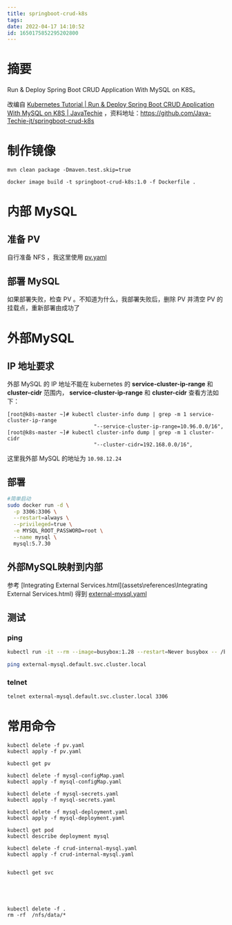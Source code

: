 ```yaml
---
title: springboot-crud-k8s
tags: 
date: 2022-04-17 14:10:52
id: 1650175852295202800
---
```

# 摘要

Run & Deploy Spring Boot CRUD Application With MySQL on K8S。

改编自 [Kubernetes Tutorial | Run & Deploy Spring Boot CRUD Application With MySQL on K8S | JavaTechie](https://www.youtube.com/watch?v=pIPji3_rYPY) ，资料地址：https://github.com/Java-Techie-jt/springboot-crud-k8s 

# 制作镜像

```
mvn clean package -Dmaven.test.skip=true 
```

```
docker image build -t springboot-crud-k8s:1.0 -f Dockerfile .
```

# 内部 MySQL

## 准备 PV

自行准备 NFS ，我这里使用 [pv.yaml](internal-mysql\pv.yaml) 

## 部署 MySQL

如果部署失败，检查 PV 。不知道为什么，我部署失败后，删除 PV 并清空 PV 的挂载点，重新部署由成功了

# 外部MySQL

## IP 地址要求

外部 MySQL 的 IP 地址不能在 kubernetes 的 **service-cluster-ip-range** 和 **cluster-cidr** 范围内， **service-cluster-ip-range** 和 **cluster-cidr** 查看方法如下：

```
[root@k8s-master ~]# kubectl cluster-info dump | grep -m 1 service-cluster-ip-range
                            "--service-cluster-ip-range=10.96.0.0/16",
[root@k8s-master ~]# kubectl cluster-info dump | grep -m 1 cluster-cidr
                            "--cluster-cidr=192.168.0.0/16",

```

这里我外部 MySQL 的地址为 `10.98.12.24` 

## 部署

```sh
#简单启动
sudo docker run -d \
  -p 3306:3306 \
  --restart=always \
  --privileged=true \
  -e MYSQL_ROOT_PASSWORD=root \
  --name mysql \
  mysql:5.7.30
```

## 外部MySQL映射到内部

参考 [Integrating External Services.html](assets\references\Integrating External Services.html) 得到  [external-mysql.yaml](external-mysql\external-mysql.yaml) 

## 测试

### ping

```sh
kubectl run -it --rm --image=busybox:1.28 --restart=Never busybox -- /bin/sh
```

```sh
ping external-mysql.default.svc.cluster.local
```

### telnet

```sh
telnet external-mysql.default.svc.cluster.local 3306
```







# 常用命令

```
kubectl delete -f pv.yaml
kubectl apply -f pv.yaml

kubectl get pv

kubectl delete -f mysql-configMap.yaml
kubectl apply -f mysql-configMap.yaml

kubectl delete -f mysql-secrets.yaml
kubectl apply -f mysql-secrets.yaml

kubectl delete -f mysql-deployment.yaml
kubectl apply -f mysql-deployment.yaml

kubectl get pod
kubectl describe deployment mysql

kubectl delete -f crud-internal-mysql.yaml
kubectl apply -f crud-internal-mysql.yaml


kubectl get svc





```





```
kubectl delete -f .
rm -rf  /nfs/data/*
```


